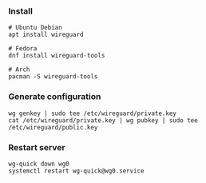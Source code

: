 ### Install
```
# Ubuntu Debian
apt install wireguard

# Fedora
dnf install wireguard-tools

# Arch
pacman -S wireguard-tools
```

### Generate configuration
```
wg genkey | sudo tee /etc/wireguard/private.key 
cat /etc/wireguard/private.key | wg pubkey | sudo tee /etc/wireguard/public.key
```

### Restart server
```
wg-quick down wg0
systemctl restart wg-quick@wg0.service
```

